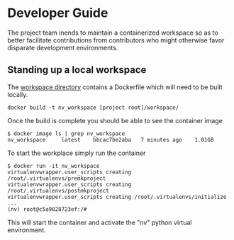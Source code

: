 # Developer Guide

The project team inends to maintain a containerized workspace so as to better facilitate contributions from contributors who might otherwise favor disparate development environments.

## Standing up a local workspace
The [workspace directory](../workspace) contains a Dockerfile which will need to be built locally.

```
docker build -t nv_workspace [project root]/workspace/
```
Once the build is complete you should be able to see the container image
```
$ docker image ls | grep nv_workspace
nv_workspace     latest    bbcac7be2aba   7 minutes ago    1.01GB
```

To start the workplace simply run the container
```
$ docker run -it nv_workspace
virtualenvwrapper.user_scripts creating /root/.virtualenvs/premkproject
virtualenvwrapper.user_scripts creating /root/.virtualenvs/postmkproject
virtualenvwrapper.user_scripts creating /root/.virtualenvs/initialize
...
(nv) root@c5a9028723ef:/#
```
This will start the container and activate the "nv" python virtual environment.